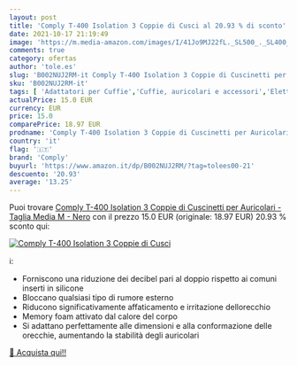 ```yaml
---
layout: post
title: 'Comply T-400 Isolation 3 Coppie di Cusci al 20.93 % di sconto'
date: 2021-10-17 21:19:49
image: 'https://m.media-amazon.com/images/I/41Jo9MJ22fL._SL500_._SL400_.jpg'
comments: true
category: ofertas
author: 'tole.es'
slug: 'B002NUJ2RM-it Comply T-400 Isolation 3 Coppie di Cuscinetti per...'
sku: 'B002NUJ2RM-it'
tags: [ 'Adattatori per Cuffie','Cuffie, auricolari e accessori','Elettronica','Imbottiture per cuffie','comply', ]
actualPrice: 15.0 EUR
currency: EUR
price: 15.0
comparePrice: 18.97 EUR
prodname: 'Comply T-400 Isolation 3 Coppie di Cuscinetti per Auricolari - Taglia Media  M  - Nero'
country: 'it'
flag: '🇮🇹'
brand: 'Comply'
buyurl: 'https://www.amazon.it/dp/B002NUJ2RM/?tag=tolees00-21'
descuento: '20.93'
average: '13.25'
---
```


Puoi trovare [Comply T-400 Isolation 3 Coppie di Cuscinetti per Auricolari - Taglia Media  M  - Nero](https://www.amazon.it/dp/B002NUJ2RM/?tag=tolees00-21) con il prezzo 15.0 EUR (originale: 18.97 EUR) 20.93 % sconto qui:

[![Comply T-400 Isolation 3 Coppie di Cusci](https://m.media-amazon.com/images/I/41Jo9MJ22fL._SL500_._SL400_.jpg)](https://www.amazon.it/dp/B002NUJ2RM/?tag=tolees00-21)

ℹ️:

- Forniscono una riduzione dei decibel pari al doppio rispetto ai comuni inserti in silicone
- Bloccano qualsiasi tipo di rumore esterno
- Riducono significativamente affaticamento e irritazione dellorecchio
- Memory foam attivato dal calore del corpo
- Si adattano perfettamente alle dimensioni e alla conformazione delle orecchie, aumentando la stabilità degli auricolari

[🛒 Acquista qui!!](https://www.amazon.it/dp/B002NUJ2RM/?tag=tolees00-21)
